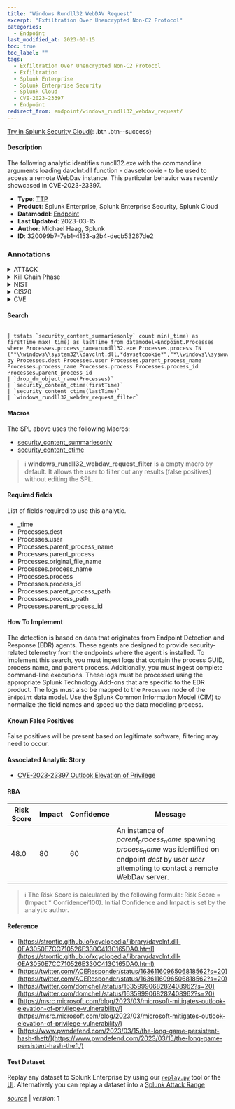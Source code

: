 ```yaml
---
title: "Windows Rundll32 WebDAV Request"
excerpt: "Exfiltration Over Unencrypted Non-C2 Protocol"
categories:
  - Endpoint
last_modified_at: 2023-03-15
toc: true
toc_label: ""
tags:
  - Exfiltration Over Unencrypted Non-C2 Protocol
  - Exfiltration
  - Splunk Enterprise
  - Splunk Enterprise Security
  - Splunk Cloud
  - CVE-2023-23397
  - Endpoint
redirect_from: endpoint/windows_rundll32_webdav_request/
---
```




[Try in Splunk Security Cloud](https://www.splunk.com/en_us/cyber-security.html){: .btn .btn--success}

#### Description

The following analytic identifies rundll32.exe with the commandline arguments loading davclnt.dll function - davsetcookie - to be used to access a remote WebDav instance. This particular behavior was recently showcased in CVE-2023-23397.

- **Type**: [TTP](https://github.com/splunk/security_content/wiki/Detection-Analytic-Types)
- **Product**: Splunk Enterprise, Splunk Enterprise Security, Splunk Cloud
- **Datamodel**: [Endpoint](https://docs.splunk.com/Documentation/CIM/latest/User/Endpoint)
- **Last Updated**: 2023-03-15
- **Author**: Michael Haag, Splunk
- **ID**: 320099b7-7eb1-4153-a2b4-decb53267de2

### Annotations
<details>
  <summary>ATT&CK</summary>

<div markdown="1">

#### [ATT&CK](https://attack.mitre.org/)

| ID          | Technique   | Tactic         |
| ----------- | ----------- |--------------- |
| [T1048.003](https://attack.mitre.org/techniques/T1048/003/) | Exfiltration Over Unencrypted Non-C2 Protocol | Exfiltration |

</div>
</details>


<details>
  <summary>Kill Chain Phase</summary>

<div markdown="1">

* Actions On Objectives


</div>
</details>


<details>
  <summary>NIST</summary>

<div markdown="1">

* DE.CM



</div>
</details>

<details>
  <summary>CIS20</summary>

<div markdown="1">

* CIS 10



</div>
</details>

<details>
  <summary>CVE</summary>

<div markdown="1">

| ID          | Summary | [CVSS](https://nvd.nist.gov/vuln-metrics/cvss) |
| ----------- | ----------- | -------------- |
| [CVE-2023-23397](https://nvd.nist.gov/vuln/detail/CVE-2023-23397) | Microsoft Outlook Elevation of Privilege Vulnerability | None |



</div>
</details>


#### Search

```

| tstats `security_content_summariesonly` count min(_time) as firstTime max(_time) as lastTime from datamodel=Endpoint.Processes where Processes.process_name=rundll32.exe Processes.process IN ("*\\windows\\system32\\davclnt.dll,*davsetcookie*","*\\windows\\syswow64\\davclnt.dll,*davsetcookie*") by Processes.dest Processes.user Processes.parent_process_name Processes.process_name Processes.process Processes.process_id Processes.parent_process_id 
| `drop_dm_object_name(Processes)` 
| `security_content_ctime(firstTime)` 
| `security_content_ctime(lastTime)` 
| `windows_rundll32_webdav_request_filter`
```

#### Macros
The SPL above uses the following Macros:
* [security_content_summariesonly](https://github.com/splunk/security_content/blob/develop/macros/security_content_summariesonly.yml)
* [security_content_ctime](https://github.com/splunk/security_content/blob/develop/macros/security_content_ctime.yml)

> :information_source:
> **windows_rundll32_webdav_request_filter** is a empty macro by default. It allows the user to filter out any results (false positives) without editing the SPL.



#### Required fields
List of fields required to use this analytic.
* _time
* Processes.dest
* Processes.user
* Processes.parent_process_name
* Processes.parent_process
* Processes.original_file_name
* Processes.process_name
* Processes.process
* Processes.process_id
* Processes.parent_process_path
* Processes.process_path
* Processes.parent_process_id



#### How To Implement
The detection is based on data that originates from Endpoint Detection and Response (EDR) agents. These agents are designed to provide security-related telemetry from the endpoints where the agent is installed. To implement this search, you must ingest logs that contain the process GUID, process name, and parent process. Additionally, you must ingest complete command-line executions. These logs must be processed using the appropriate Splunk Technology Add-ons that are specific to the EDR product. The logs must also be mapped to the `Processes` node of the `Endpoint` data model. Use the Splunk Common Information Model (CIM) to normalize the field names and speed up the data modeling process.
#### Known False Positives
False positives will be present based on legitimate software, filtering may need to occur.

#### Associated Analytic Story
* [CVE-2023-23397 Outlook Elevation of Privilege](/stories/cve-2023-23397_outlook_elevation_of_privilege)




#### RBA

| Risk Score  | Impact      | Confidence   | Message      |
| ----------- | ----------- |--------------|--------------|
| 48.0 | 80 | 60 | An instance of $parent_process_name$ spawning $process_name$ was identified on endpoint $dest$ by user $user$ attempting to contact a remote WebDav server. |


> :information_source:
> The Risk Score is calculated by the following formula: Risk Score = (Impact * Confidence/100). Initial Confidence and Impact is set by the analytic author.


#### Reference

* [https://strontic.github.io/xcyclopedia/library/davclnt.dll-0EA3050E7CC710526E330C413C165DA0.html](https://strontic.github.io/xcyclopedia/library/davclnt.dll-0EA3050E7CC710526E330C413C165DA0.html)
* [https://twitter.com/ACEResponder/status/1636116096506818562?s=20](https://twitter.com/ACEResponder/status/1636116096506818562?s=20)
* [https://twitter.com/domchell/status/1635999068282408962?s=20](https://twitter.com/domchell/status/1635999068282408962?s=20)
* [https://msrc.microsoft.com/blog/2023/03/microsoft-mitigates-outlook-elevation-of-privilege-vulnerability/](https://msrc.microsoft.com/blog/2023/03/microsoft-mitigates-outlook-elevation-of-privilege-vulnerability/)
* [https://www.pwndefend.com/2023/03/15/the-long-game-persistent-hash-theft/](https://www.pwndefend.com/2023/03/15/the-long-game-persistent-hash-theft/)



#### Test Dataset
Replay any dataset to Splunk Enterprise by using our [`replay.py`](https://github.com/splunk/attack_data#using-replaypy) tool or the [UI](https://github.com/splunk/attack_data#using-ui).
Alternatively you can replay a dataset into a [Splunk Attack Range](https://github.com/splunk/attack_range#replay-dumps-into-attack-range-splunk-server)




[*source*](https://github.com/splunk/security_content/tree/develop/detections/endpoint/windows_rundll32_webdav_request.yml) \| *version*: **1**